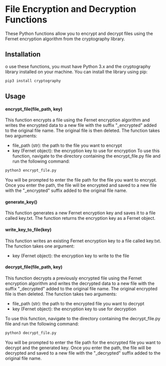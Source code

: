# File Encryption and Decryption Functions

These Python functions allow you to encrypt and decrypt files using the Fernet encryption algorithm from the cryptography library.


## Installation


o use these functions, you must have Python 3.x and the cryptography library installed on your machine. You can install the library using pip:

```bash
pip3 install cryptography
```
## Usage

#### encrypt_file(file_path, key)

This function encrypts a file using the Fernet encryption algorithm and writes the encrypted data to a new file with the suffix "_encrypted" added to the original file name. The original file is then deleted. The function takes two arguments:
- file_path (str): the path to the file you want to encrypt
- key (Fernet object): the encryption key to use for encryption
To use this function, navigate to the directory containing the encrypt_file.py file and run the following command:

```bash
python3 encrypt_file.py
```

You will be prompted to enter the file path for the file you want to encrypt. Once you enter the path, the file will be encrypted and saved to a new file with the "_encrypted" suffix added to the original file name.
#### generate_key()

This function generates a new Fernet encryption key and saves it to a file called key.txt. The function returns the encryption key as a Fernet object.

#### write_key_to_file(key)

This function writes an existing Fernet encryption key to a file called key.txt. The function takes one argument:

- key (Fernet object): the encryption key to write to the file

#### decrypt_file(file_path, key)

This function decrypts a previously encrypted file using the Fernet encryption algorithm and writes the decrypted data to a new file with the suffix "_decrypted" added to the original file name. The original encrypted file is then deleted. The function takes two arguments:
- file_path (str): the path to the encrypted file you want to decrypt
- key (Fernet object): the encryption key to use for decryption

To use this function, navigate to the directory containing the decrypt_file.py file and run the following command:

```bash
python3 decrypt_file.py
```

You will be prompted to enter the file path for the encrypted file you want to decrypt and the generated key. Once you enter the path, the file will be decrypted and saved to a new file with the "_decrypted" suffix added to the original file name.